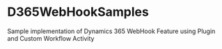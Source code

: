 # D365WebHookSamples
Sample implementation of Dynamics 365 WebHook Feature using Plugin and Custom Workflow Activity
